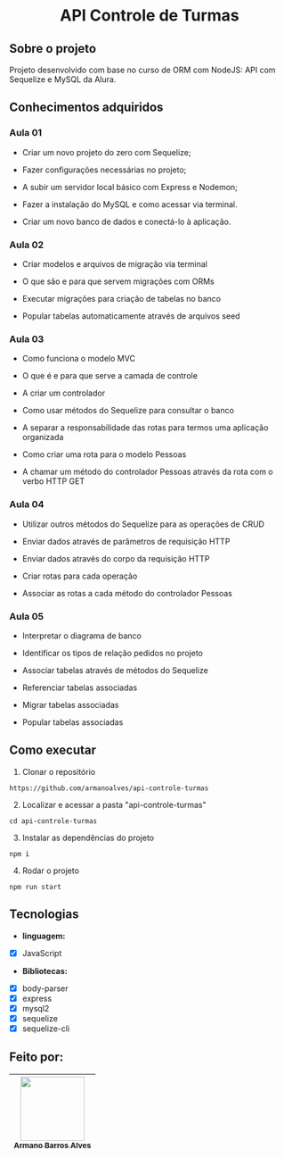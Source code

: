 # 
 # <p align="center" > API Controle de Turmas </p> 

## Sobre o projeto

Projeto desenvolvido com base no curso de ORM com NodeJS: API com Sequelize e MySQL da Alura.

## Conhecimentos adquiridos

### Aula 01

- Criar um novo projeto do zero com Sequelize;

- Fazer configurações necessárias no projeto;

- A subir um servidor local básico com Express e Nodemon;

- Fazer a instalação do MySQL e como acessar via terminal.

- Criar um novo banco de dados e conectá-lo à aplicação.

### Aula 02

- Criar modelos e arquivos de migração via terminal

- O que são e para que servem migrações com ORMs

- Executar migrações para criação de tabelas no banco

- Popular tabelas automaticamente através de arquivos seed

### Aula 03

- Como funciona o modelo MVC

- O que é e para que serve a camada de controle

- A criar um controlador

- Como usar métodos do Sequelize para consultar o banco

- A separar a responsabilidade das rotas para termos uma aplicação organizada

- Como criar uma rota para o modelo Pessoas

- A chamar um método do controlador Pessoas através da rota com o verbo HTTP GET

### Aula 04 

- Utilizar outros métodos do Sequelize para as operações de CRUD

- Enviar dados através de parâmetros de requisição HTTP

- Enviar dados através do corpo da requisição HTTP

- Criar rotas para cada operação

- Associar as rotas a cada método do controlador Pessoas

### Aula 05 

- Interpretar o diagrama de banco

- Identificar os tipos de relação pedidos no projeto

- Associar tabelas através de métodos do Sequelize

- Referenciar tabelas associadas

- Migrar tabelas associadas

- Popular tabelas associadas

## Como executar
1. Clonar o repositório

  ```
  https://github.com/armanoalves/api-controle-turmas
  ```

2. Localizar e acessar a pasta "api-controle-turmas"

  ```
  cd api-controle-turmas
  ```
3. Instalar as dependências do projeto

  ```
  npm i
  ```
4. Rodar o projeto

  ```
  npm run start
  ```

## Tecnologias

  * **linguagem:** 
  - [x] JavaScript
 
  * **Bibliotecas:**
  - [x] body-parser
  - [x] express
  - [x] mysql2
  - [x] sequelize
  - [x] sequelize-cli

## Feito por: 

| [<img src="https://avatars.githubusercontent.com/armanoalves" width=115><br><sub>Armano Barros Alves</sub>](https://github.com/armanoalves) |
| :---: |

